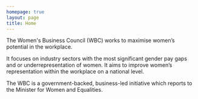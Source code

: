 ```yaml
---
homepage: true
layout: page
title: Home
---
```


The Women's Business Council (WBC) works to maximise women’s potential in the workplace. 

It focuses on industry sectors with the most significant gender pay gaps and or underrepresentation of women. It aims to improve women’s representation within the workplace on a national level. 

The WBC is a government-backed, business-led initiative which reports to the Minister for Women and Equalities.

